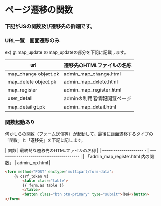 # ページ遷移の関数

### 下記がJSの関数及び遷移先の詳細です。

### URL一覧　画面遷移のみ

ex) gt:map_update の map_updateの部分を下記に記載します。

| url                    | 遷移先のHTMLファイルの名称          |
| ---------------------- | ---------------------------------- |
| map_change  object.pk  | admin_map_change.html              |
| map_delete  object.pk  | admin_map_delete.html              |
| map_register           | admin_map_register.html            |
| user_detail            | adminの利用者情報閲覧ページ         |
| map_detail   gt.pk     | admin_map_detail.html              |


### 関数起動あり

何かしらの関数（フォーム送信等）が起動して、最後に画面遷移するタイプの「関数」と「遷移先」を下記に記します。

| 関数                    | 最終的な遷移先のHTMLファイルの名称          |
| --------------------- - | ----------------------------------------- |
| 「admin_map_register.html 内の関数」 |  admin_top.html               |

```HTML
<form method="POST" enctype='multipart/form-data'>
    {% csrf_token %}
        <table class="table">
        {{ form.as_table }}
        </table>
        <button class="btn btn-primary" type="submit">作成</button>
</form>
```

